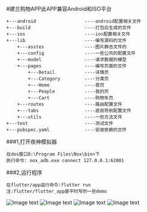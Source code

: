 #建兰购物APP此APP兼容Android和ISO平台
```
+---android                  ----android配置相关文件
+---build                    ----打包后生成的文件
+---ios                      ----ios配置相关文件
+---lib                      ----编写源码的文件
    +---asstes               ----图片静态文件的
    +---config               ----一些公共的配置文件
    +---model                ----请求数据的模型
    +---pages                ----编写页面的文件
        +---Detail           ----详情页
        +---Category         ----分类页
        +---Home             ----首页
        +---People           ----我的页
        +---Cart             ----购物车页
    +---routes               ----路由配置文件
    +---tabs                 ----底部导航配置文件
    +---utils                ----一些方法文件
+---test                     ----测试文件
+---pubspec.yaml             ----安装依赖的文件
```
###1,打开夜神模拟器
```
在dos窗口D:\Program Files\Nox\bin>下
执行命令: nox_adb.exe connect 127.0.0.1:62001
```
###2,运行程序
```
在flutter/app运行命令:flutter run 
注:flutter/flutter_app是平时写的一些demo
```
![Image text](https://github.com/dezhizhang/flutter/blob/master/app/lib/asstes/1.png)
![Image text](https://github.com/dezhizhang/flutter/blob/master/app/lib/asstes/2.png)
![Image text](https://github.com/dezhizhang/flutter/blob/master/app/lib/asstes/3.png)
![Image text](https://github.com/dezhizhang/flutter/blob/master/app/lib/asstes/4.png)



